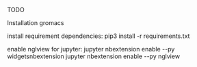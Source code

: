 TODO

Installation gromacs

install requirement dependencies:
    pip3 install -r requirements.txt

enable nglview for jupyter:
    jupyter nbextension enable --py widgetsnbextension
    jupyter nbextension enable --py nglview
